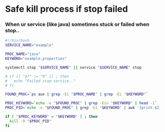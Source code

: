 # Safe kill process if stop failed

### When ur service (like java) sometimes stuck or failed when stop..


```bash
#!/bin/bash
SERVICE_NAME="example"

PROC_NAME="java"
KEYWORD="example.properties"

systemctl stop "$SERVICE_NAME" || service "$SERVICE_NAME" stop

# if [[ "$?" != "0" ]] ; then
#   echo "Failed stop service.."
# fi

FOUND_PROC=`ps aux | grep -Ei "$PROC_NAME" | grep -Ei "$KEYWORD"`

PROC_KEYWORD=`echo -e "$FOUND_PROC" | grep -Eio "$KEYWORD" | head -1`
PROC_PID=`echo -e "$FOUND_PROC" | grep -Ei "$KEYWORD" | awk '{print $2}'`

if [ "$PROC_KEYWORD" = "$KEYWORD" ] ; then
  kill -9 "$PROC_PID"
fi
```
